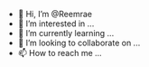 - 👋 Hi, I’m @Reemrae
- 👀 I’m interested in ...
- 🌱 I’m currently learning ...
- 💞️ I’m looking to collaborate on ...
- 📫 How to reach me ...

<!---
Reemrae/Reemrae is a ✨ special ✨ repository because its `README.md` (this file) appears on your GitHub profile.
You can click the Preview link to take a look at your changes.
--->
